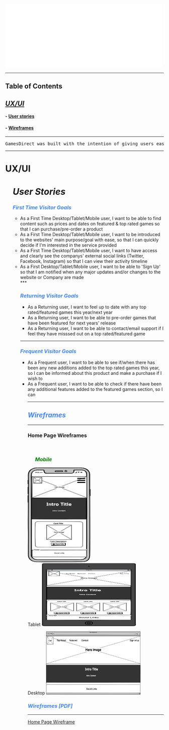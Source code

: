 &nbsp;&nbsp;&nbsp;&nbsp;![Logo](assets/images/logo.png)
*** 
## Table of Contents
## [***UX/UI***](#UX/UI) 
#### - [User stories](#UX-Design) 
#### - [Wireframes](#UX-Design)
***
<pre>GamesDirect was built with the intention of giving users easy to use access on the top rated games in 2020 and featured upcoming games of 2021.</pre>
***

# **UX/UI**
<ul>

# ***User Stories*** 

### <span style="color: rgb(66, 135, 245)">***First Time Visitor Goals***</span>
<ul>
<li>As a First Time Desktop/Tablet/Mobile user, I want to be able to find content such as prices and dates on featured & top rated games so that I can purchase/pre-order a product</li>

<li>As a First Time Desktop/Tablet/Mobile user, I want to be introduced to the websites' main purpose/goal with ease, so that I can quickly decide if I'm interested in the service provided</li>

<li>As a First Time Desktop/Tablet/Mobile user, I want to have access and clearly see the companys' external social links (Twitter, Facebook, Instagram) so that I can view their activity timeline</li>


<li>As a First Desktop/Tablet/Mobile user, I want to be able to 'Sign Up' so that I am notified when any major updates and/or changes to the website or Company are made</li>
***


### <span style="color: rgb(66, 135, 245)">***Returning  Visitor Goals***</span>
<ul>
<li>As a Returning user, I want to feel up to date with any top rated/featured games this year/next year</li>
<li>As a Returning user, I want to be able to pre-order games that have been featured for next years' release</li>
<li>As a Returning user, I want to be able to contact/email support if I feel they have misssed out on a top rated/featured game</li></ul>

***


### <span style="color: rgb(66, 135, 245)">***Frequent Visitor Goals***</span>
<ul><li>As a Frequent user, I want to be able to see if/when there has been any new additions added to the top rated games this year, so I can be informed about this product and make a purchase if I wish to</li>
<li>As a Frequent user, I want to be able to check if there have been any additional features added to the featured games section, so I can</li>

***

## <span style="color: rgb(66, 135, 245)">***Wireframes***</span>
***
### **Home Page Wireframes**
<br>


### &nbsp;&nbsp;&nbsp;&nbsp;&nbsp; <span style="color: green">***Mobile***</span>

<img src="assets/wireframes/Home-mobile.png" alt="drawing" width="200" height="300"/><br>
Tablet
<img src="assets/wireframes/Home-tablet.png" alt="drawing" width="300" height="200"/>

Desktop
<img src="assets/wireframes/Home-desktop.png" alt="drawing" width="300" height="200"/>

### <span style="color: rgb(66, 135, 245)">***Wireframes [PDF]***</span>
***
[Home Page Wireframe](assets/wireframes/pdf/Home.pdf)







